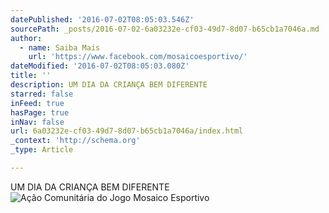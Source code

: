 ```yaml
---
datePublished: '2016-07-02T08:05:03.546Z'
sourcePath: _posts/2016-07-02-6a03232e-cf03-49d7-8d07-b65cb1a7046a.md
author:
  - name: Saiba Mais
    url: 'https://www.facebook.com/mosaicoesportivo/'
dateModified: '2016-07-02T08:05:03.080Z'
title: ''
description: UM DIA DA CRIANÇA BEM DIFERENTE
starred: false
inFeed: true
hasPage: true
inNav: false
url: 6a03232e-cf03-49d7-8d07-b65cb1a7046a/index.html
_context: 'http://schema.org'
_type: Article

---
```

UM DIA DA CRIANÇA BEM DIFERENTE
![Ação Comunitária do Jogo Mosaico Esportivo](https://s3-us-west-2.amazonaws.com/the-grid-img/p/f64f1176fe9c2529e3fefdfa180bb57748202b90.jpg)